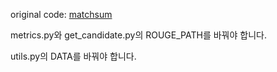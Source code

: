 original code: [matchsum](https://github.com/maszhongming/MatchSum)


metrics.py와 get_candidate.py의 ROUGE_PATH를 바꿔야 합니다.

utils.py의 DATA를 바꿔야 합니다.

